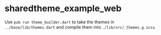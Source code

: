 # sharedtheme_example_web

Use `pub run theme_builder.dart` to take the themes in `../base/lib/themes.dart` and compile them into `./lib/src/_themes.g.scss`.
